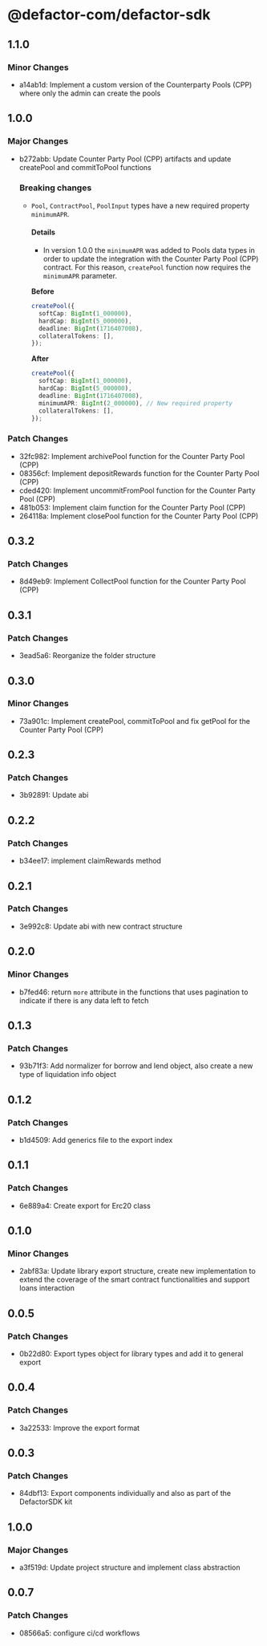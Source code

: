 # @defactor-com/defactor-sdk

## 1.1.0

### Minor Changes

- a14ab1d: Implement a custom version of the Counterparty Pools (CPP) where only the admin can create the pools

## 1.0.0

### Major Changes

- b272abb: Update Counter Party Pool (CPP) artifacts and update createPool and commitToPool functions

  ### Breaking changes

  - `Pool`, `ContractPool`, `PoolInput` types have a new required property `minimumAPR`.

    #### Details

    - In version 1.0.0 the `minimumAPR` was added to Pools data types in order to update the integration with the Counter Party Pool (CPP) contract. For this reason, `createPool` function now requires the `minimumAPR` parameter.

    **Before**

    ```typescript
    createPool({
      softCap: BigInt(1_000000),
      hardCap: BigInt(5_000000),
      deadline: BigInt(1716407008),
      collateralTokens: [],
    });
    ```

    **After**

    ```typescript
    createPool({
      softCap: BigInt(1_000000),
      hardCap: BigInt(5_000000),
      deadline: BigInt(1716407008),
      minimumAPR: BigInt(2_000000), // New required property
      collateralTokens: [],
    });
    ```

### Patch Changes

- 32fc982: Implement archivePool function for the Counter Party Pool (CPP)
- 08356cf: Implement depositRewards function for the Counter Party Pool (CPP)
- cded420: Implement uncommitFromPool function for the Counter Party Pool (CPP)
- 481b053: Implement claim function for the Counter Party Pool (CPP)
- 264118a: Implement closePool function for the Counter Party Pool (CPP)

## 0.3.2

### Patch Changes

- 8d49eb9: Implement CollectPool function for the Counter Party Pool (CPP)

## 0.3.1

### Patch Changes

- 3ead5a6: Reorganize the folder structure

## 0.3.0

### Minor Changes

- 73a901c: Implement createPool, commitToPool and fix getPool for the Counter Party Pool (CPP)

## 0.2.3

### Patch Changes

- 3b92891: Update abi

## 0.2.2

### Patch Changes

- b34ee17: implement claimRewards method

## 0.2.1

### Patch Changes

- 3e992c8: Update abi with new contract structure

## 0.2.0

### Minor Changes

- b7fed46: return `more` attribute in the functions that uses pagination to indicate if there is any data left to fetch

## 0.1.3

### Patch Changes

- 93b71f3: Add normalizer for borrow and lend object, also create a new type of liquidation info object

## 0.1.2

### Patch Changes

- b1d4509: Add generics file to the export index

## 0.1.1

### Patch Changes

- 6e889a4: Create export for Erc20 class

## 0.1.0

### Minor Changes

- 2abf83a: Update library export structure, create new implementation to extend the coverage of the smart contract functionalities and support loans interaction

## 0.0.5

### Patch Changes

- 0b22d80: Export types object for library types and add it to general export

## 0.0.4

### Patch Changes

- 3a22533: Improve the export format

## 0.0.3

### Patch Changes

- 84dbf13: Export components individually and also as part of the DefactorSDK kit

## 1.0.0

### Major Changes

- a3f519d: Update project structure and implement class abstraction

## 0.0.7

### Patch Changes

- 08566a5: configure ci/cd workflows
